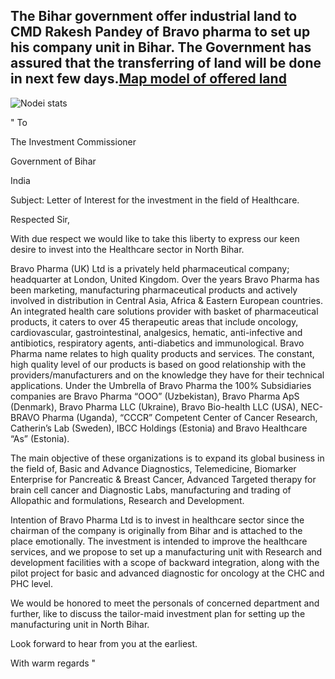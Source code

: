 ## The Bihar government offer industrial land to CMD Rakesh Pandey of Bravo pharma to set up his company unit in Bihar. The Government has assured that the transferring of land will be done in next few days.[Map model of offered land](https://www.biadabihar.in/wp-content/uploads/2018/09/Industrial__Area_Muzaffarpur-Model.pdf)
![Nodei stats](https://lh4.googleusercontent.com/kRMVnJLMkolU_oEzbH33jxPhEFfRhGeNvvt36PrU0oVpq9Y7ufGIrghNG11y2dFPYC-OAZbQtmMXZlGpyGPB=w1307-h650-rw)

" To

The Investment Commissioner 

Government of Bihar 

India 

 

Subject: Letter of Interest for the investment in the field of Healthcare. 

 Respected Sir, 

With due respect we would like to take this liberty to express our keen desire to invest into the Healthcare sector in North Bihar. 

Bravo Pharma (UK) Ltd is a privately held pharmaceutical company; headquarter at London, United Kingdom. Over the years Bravo Pharma has been marketing, manufacturing pharmaceutical products and actively involved in distribution in Central Asia, Africa & Eastern European countries. An integrated health care solutions provider with basket of pharmaceutical products, it caters to over 45 therapeutic areas that include oncology, cardiovascular, gastrointestinal, analgesics, hematic, anti-infective and antibiotics, respiratory agents, anti-diabetics and immunological. Bravo Pharma name relates to high quality products and services. The constant, high quality level of our products is based on good relationship with the providers/manufacturers and on the knowledge they have for their technical applications. Under the Umbrella of Bravo Pharma the 100% Subsidiaries companies are Bravo Pharma “OOO” (Uzbekistan), Bravo Pharma ApS (Denmark), Bravo Pharma LLC (Ukraine), Bravo Bio-health LLC (USA), NEC-BRAVO Pharma (Uganda), “CCCR” Competent Center of Cancer Research, Catherin’s Lab (Sweden), IBCC Holdings (Estonia) and Bravo Healthcare “As” (Estonia). 

The main objective of these organizations is to expand its global business in the field of, Basic and Advance Diagnostics, Telemedicine, Biomarker Enterprise for Pancreatic & Breast Cancer, Advanced Targeted therapy for brain cell cancer and Diagnostic Labs, manufacturing and trading of Allopathic and formulations, Research and Development. 

 

Intention of Bravo Pharma Ltd is to invest in healthcare sector since the chairman of the company is originally from Bihar and is attached to the place emotionally. The investment is intended to improve the healthcare services, and we propose to set up a manufacturing unit with Research and development facilities with a scope of backward integration, along with the pilot project for basic and advanced diagnostic for oncology at the CHC and PHC level. 

We would be honored to meet the personals of concerned department and further, like to discuss the tailor-maid investment plan for setting up the manufacturing unit in North Bihar. 

Look forward to hear from you at the earliest. 

With warm regards "
